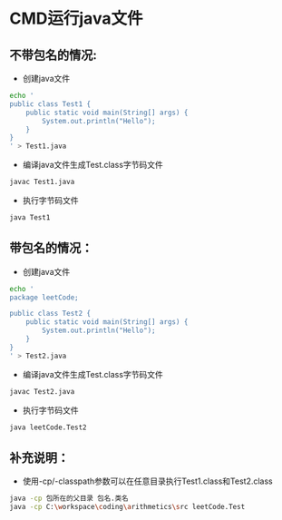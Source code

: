 # CMD运行java文件
## 不带包名的情况:
- 创建java文件
```sh
echo '
public class Test1 {
    public static void main(String[] args) {
        System.out.println("Hello");
    }
}
' > Test1.java
```
- 编译java文件生成Test.class字节码文件
```sh
javac Test1.java
```
- 执行字节码文件
```sh
java Test1
```
## 带包名的情况：
- 创建java文件
```sh
echo '
package leetCode;

public class Test2 {
    public static void main(String[] args) {
        System.out.println("Hello");
    }
}
' > Test2.java
```
- 编译java文件生成Test.class字节码文件
```sh
javac Test2.java
```
- 执行字节码文件
```sh
java leetCode.Test2
```
## 补充说明：
- 使用-cp/-classpath参数可以在任意目录执行Test1.class和Test2.class
```sh
java -cp 包所在的父目录 包名.类名
java -cp C:\workspace\coding\arithmetics\src leetCode.Test
```

